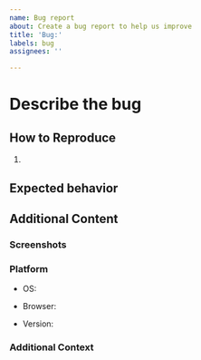 ```yaml
---
name: Bug report
about: Create a bug report to help us improve
title: 'Bug:'
labels: bug
assignees: ''

---
```


# Describe the bug
<!-- A clear and concise description of what the bug is. -->

## How to Reproduce
<!-- Steps to reproduce the behavior: -->

1.

## Expected behavior
<!-- A clear and concise description of what you expected to happen. -->

## Additional Content

### Screenshots
<!-- If applicable, add screenshots to help explain your problem. -->

### Platform

- OS:

- Browser:

- Version:

### Additional Context
<!-- Any additional context related to the bug/event -->
